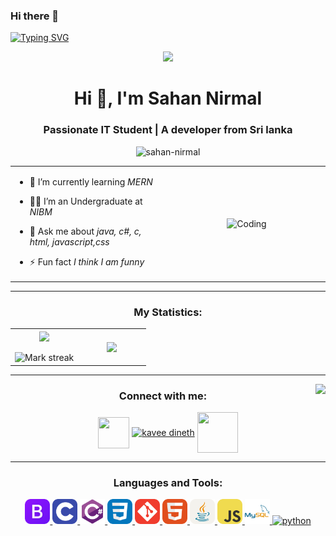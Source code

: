 ### Hi there 👋
<a href="https://git.io/typing-svg"><img src="https://readme-typing-svg.demolab.com?font=Anta&pause=1000&color=FFFD25&random=false&width=435&lines=Hi%2C+++Welcome+to+my+GitHub+page!;I'm.....;Undergraduate+Student+of+Software+developer;Game+Developer;Web+Developer;Bot+Developer" alt="Typing SVG" /></a>


<p align="center" ><img  src = "https://github.com/7oSkaaa/7oSkaaa/blob/main/Images/about_me.gif?raw=true" width = 100px></p>
<h1 align="center">Hi 👋, I'm Sahan Nirmal</h1>
<h3 align="center"> Passionate IT Student | A developer from Sri lanka</h3>
<p align="center"> <img src="https://komarev.com/ghpvc/?username=sahan-nirmallabel=Profile%20views&color=0e75b6&style=flat" alt="sahan-nirmal" /> </p>

<table align="center">
<tr border="none">
<td width="50%" align="left">
  
- 🌱 I’m currently learning *MERN*

- 🧑‍🎓 I’m an Undergraduate at *NIBM*

- 💬 Ask me about *java, c#, c, html, javascript,css*

- ⚡ Fun fact *I think I am funny*

</td>
<td width="50%" align="center">

<img align="center" alt="Coding" width="450" src="https://repository-images.githubusercontent.com/588181932/e36ec678-7984-4cdd-8e4c-a3932772ff8e">

  
</td>
</tr>
</table>

---

<h3 align="center">My Statistics:</h3>
<p align="center">
<table align="center">
<tr border="none">
<td width="50%" align="center">
  
  <img  align="center"  src="https://github-readme-stats.vercel.app/api?username=sahan-nirmal&theme=dark&show_icons=true&count_private=true" />
  <br></br>
  <img  title="🔥 Get streak stats for your profile at git.io/streak-stats" alt="Mark streak" src="https://github-readme-streak-stats.herokuapp.com/?user=sahan-nirmal&theme=dark&hide_border=false" /> 
</td>
<td width="50%" align="center">

  <img  align="center"  src="https://github-readme-stats.anuraghazra1.vercel.app/api/top-langs/?username=sahan-nirmal&theme=dark&hide_border=false&no-bg=true&no-frame=true&langs_count=10"/>
  
  </td>
</tr>
</table>

---

 <img align="Right" src=C:\Users\sahan.SHAN\Pictures\s\68747470733a2f2f6d656469612e67697068792e636f6d2f6d656469612f54456e586b637348725034596564436868412f67697068792e676966.gif />
<h3 align="center">Connect with me:</h3>
<p align="center">
<a href="https://fb.com/" target="blank"><img align="center" src="https://raw.githubusercontent.com/rahuldkjain/github-profile-readme-generator/master/src/images/icons/Social/facebook.svg" alt="" height="50" width="50" /></a>  
<a href="https://www.instagram.com/_nirmal_amarasinghe/?hl=en#" target="blank"><img align="center" src="https://www.edigitalagency.com.au/wp-content/uploads/new-Instagram-icon-png-full-colour.png" alt="kavee dineth" alt="sahan-nirmal" height="50" width="50" /></a>
<a href="https://discord.gg/" target="blank"><img align="center" src="https://raw.githubusercontent.com/rahuldkjain/github-profile-readme-generator/master/src/images/icons/Social/discord.svg" alt="" height="65" width="65" /></a>
</p>


---


<h3 align="center">Languages and Tools:</h3>
<p align="center"> <a href="https://getbootstrap.com" target="_blank" rel="noreferrer"> <img src="https://github.com/tandpfun/skill-icons/blob/main/icons/Bootstrap.svg" alt="bootstrap" width="40" height="40"/> </a> <a href="https://www.cprogramming.com/" target="_blank" rel="noreferrer"> <img src="https://github.com/tandpfun/skill-icons/raw/main/icons/C.svg" alt="c" width="40" height="40"/> </a> <a href="https://www.w3schools.com/cs/" target="_blank" rel="noreferrer"> <img src="https://raw.githubusercontent.com/devicons/devicon/master/icons/csharp/csharp-original.svg" alt="csharp" width="40" height="40"/> </a> <a href="https://www.w3schools.com/css/" target="_blank" rel="noreferrer"> <img src="https://github.com/tandpfun/skill-icons/raw/main/icons/CSS.svg" alt="css3" width="40" height="40"/> </a> <a href="https://git-scm.com/" target="_blank" rel="noreferrer"> <img src="https://github.com/tandpfun/skill-icons/raw/main/icons/Git.svg" alt="git" width="40" height="40"/> </a> <a href="https://www.w3.org/html/" target="_blank" rel="noreferrer"> <img src="https://github.com/tandpfun/skill-icons/raw/main/icons/HTML.svg" alt="html5" width="40" height="40"/> </a> <a href="https://www.java.com" target="_blank" rel="noreferrer"> <img src="https://github.com/tandpfun/skill-icons/raw/main/icons/Java-Light.svg" alt="java" width="40" height="40"/> </a> <a href="https://developer.mozilla.org/en-US/docs/Web/JavaScript" target="_blank" rel="noreferrer"> <img src="https://github.com/tandpfun/skill-icons/raw/main/icons/JavaScript.svg" alt="javascript" width="40" height="40"/> </a> <a href="https://www.mysql.com/" target="_blank" rel="noreferrer"> <img src="https://raw.githubusercontent.com/devicons/devicon/master/icons/mysql/mysql-original-wordmark.svg" alt="mysql" width="40" height="40"/> </a> <a href="https://www.python.org" target="_blank" rel="noreferrer"> <img src="https://github.com/Scar1109/skill-icons/raw/main/icons/Python-Light.svg" alt="python" width="40" height="40"/> </a> </p>
<!---
sahan-nirmal/sahan-nirmal is a ✨ special ✨ repository because its `README.md` (this file) appears on your GitHub profile.
You can click the Preview link to take a look at your changes.
--->

